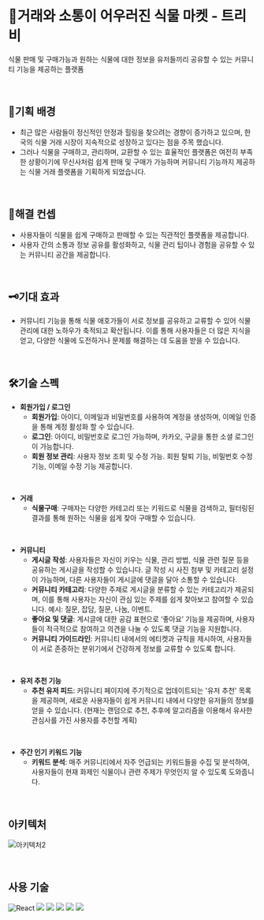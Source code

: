 # 🌱거래와 소통이 어우러진 식물 마켓 - 트리비

 식물 판매 및 구매가능과 원하는 식물에 대한 정보을 유저들끼리 공유할 수 있는 커뮤니티 기능을 제공하는 플랫폼

 <br>

## 🧩기획 배경

- 최근 많은 사람들이 정신적인 안정과 힐링을 찾으려는 경향이 증가하고 있으며, 한국의 식물 거래 시장이 지속적으로 성장하고 있다는 점을 주목 했습니다.
- 그러나 식물을 구매하고, 관리하며, 교환할 수 있는 효율적인 플랫폼은 여전히 부족한 상황이기에 무신사처럼 쉽게 판매 및 구매가 가능하며 커뮤니티 기능까지 제공하는 식물 거래 플랫폼을 기획하게 되었습니다.

 <br>

## 🎈해결 컨셉
- 사용자들이 식물을 쉽게 구매하고 판매할 수 있는 직관적인 플랫폼을 제공합니다.
- 사용자 간의 소통과 정보 공유를 활성화하고, 식물 관리 팁이나 경험을 공유할 수 있는 커뮤니티 공간을 제공합니다.

 <br>

## 🗝기대 효과
- 커뮤니티 기능을 통해 식물 애호가들이 서로 정보를 공유하고 교류할 수 있어 식물 관리에 대한 노하우가 축적되고 확산됩니다. 이를 통해 사용자들은 더 많은 지식을 얻고, 다양한 식물에 도전하거나 문제를 해결하는 데 도움을 받을 수 있습니다.

 <br>

## 🛠기술 스펙
- **회원가입 / 로그인**
    - **회원가입**: 아이디, 이메일과 비밀번호를 사용하여 계정을 생성하며, 이메일 인증을 통해 계정 활성화 할 수 있습니다.
    - **로그인**: 아이디, 비밀번호로 로그인 가능하며, 카카오, 구글을 통한 소셜 로그인이 가능합니다.
    - **회원 정보 관리**: 사용자 정보 조회 및 수정 가능. 회원 탈퇴 기능, 비밀번호 수정기능, 이메일 수정 기능 제공합니다.
      
<br>
      
- **거래**
    - **식물구매**: 구매자는 다양한 카테고리 또는 키워드로 식물을 검색하고, 필터링된 결과를 통해 원하는 식물을 쉽게 찾아 구매할 수 있습니다.
<br>

- **커뮤니티**
    - **게시글 작성**: 사용자들은 자신이 키우는 식물, 관리 방법, 식물 관련 질문 등을 공유하는 게시글을 작성할 수 있습니다. 글 작성 시 사진 첨부 및 카테고리 설정이 가능하며, 다른 사용자들이 게시글에 댓글을 달아 소통할 수 있습니다.
    - **커뮤니티 카테고리**: 다양한 주제로 게시글을 분류할 수 있는 카테고리가 제공되며, 이를 통해 사용자는 자신이 관심 있는 주제를 쉽게 찾아보고 참여할 수 있습니다. 예시: 질문, 잡담, 질문, 나눔, 이벤트.
    - **좋아요 및 댓글**: 게시글에 대한 공감 표현으로 ‘좋아요’ 기능을 제공하며, 사용자들이 적극적으로 참여하고 의견을 나눌 수 있도록 댓글 기능을 지원합니다.
    - **커뮤니티 가이드라인**: 커뮤니티 내에서의 에티켓과 규칙을 제시하여, 사용자들이 서로 존중하는 분위기에서 건강하게 정보를 교류할 수 있도록 합니다.
<br>

- **유저 추천 기능**
    - **추천 유저 피드**: 커뮤니티 페이지에 주기적으로 업데이트되는 '유저 추천' 목록을 제공하며, 새로운 사용자들이 쉽게 커뮤니티 내에서 다양한 유저들의 정보를 얻을 수 있습니다. (현재는 랜덤으로 추천, 추후에 알고리즘을 이용해서 유사한 관심사를 가진 사용자를 추천할 계획)
<br>

- **주간 인기 키워드 기능**
    - **키워드 분석**: 매주 커뮤니티에서 자주 언급되는 키워드들을 수집 및 분석하여, 사용자들이 현재 화제인 식물이나 관련 주제가 무엇인지 알 수 있도록 도와줍니다.
 <br>

## 아키텍처
![아키텍처2](https://github.com/user-attachments/assets/d8428d7c-2e94-46d3-a6d1-73075574c994)

 <br>

## 사용 기술
![React](https://img.shields.io/badge/react-%2320232a.svg?style=for-the-badge&logo=react&logoColor=%2361DAFB)
<img src="https://img.shields.io/badge/typescript-239DAD?style=for-the-badge&logo=typescript&logoColor=white">
<img src="https://img.shields.io/badge/recoli-3578E5?style=for-the-badge&logo=recoil&logoColor=white">
<img src="https://img.shields.io/badge/tanskquery-FF4154?style=for-the-badge&logo=reactquery&logoColor=white">
<img src="https://img.shields.io/badge/styledcomponents-DB7093?style=for-the-badge&logo=styledcomponents&logoColor=white">
<img src="https://img.shields.io/badge/supabase-3FCF8E?style=for-the-badge&logo=supabase&logoColor=white">


